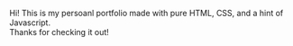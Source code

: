 Hi! This is my persoanl portfolio made with pure HTML, CSS, and a hint of Javascript.
<br> 
Thanks for checking it out!
